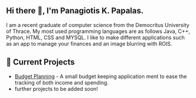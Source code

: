 ## Hi there 👋, I'm Panagiotis K. Papalas.

I am a recent graduate of computer science from the Democritus University of Thrace. My most used programming languages are as follows Java, C++, Python, HTML, CSS and MYSQL. I like to make different applications such as an app to manage your finances and an image blurring with ROIS. 

## 🌱 Current Projects

- [Budget Planning](https://github.com/PanosPapalas/Budget-Planer) - A small budget keeping application ment to ease the tracking of both income and spending.
- further projects to be added soon!
<!--
**PanosPapalas/PanosPapalas** is a ✨ _special_ ✨ repository because its `README.md` (this file) appears on your GitHub profile.

Here are some ideas to get you started:

- 🔭 I’m currently working on ...
- 🌱 I’m currently learning ...
- 👯 I’m looking to collaborate on ...
- 🤔 I’m looking for help with ...
- 💬 Ask me about ...
- 📫 How to reach me: ...
- 😄 Pronouns: ...
- ⚡ Fun fact: ...
-->

